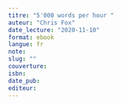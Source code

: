 ```yaml
---
titre: "5'000 words per hour "
auteur: "Chris Fox"
date_lecture: "2020-11-10"
format: ebook
langue: fr
note:
slug: ""
couverture: 
isbn: 
date_pub: 
editeur: 
---
```

